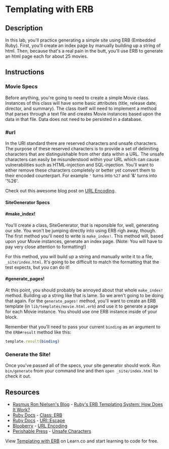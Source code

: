 # Templating with ERB

## Description

In this lab, you'll practice generating a simple site using ERB (Embedded Ruby). First, you'll create an index page by manually building up a string of html. Then, because that's a real pain in the butt, you'll use ERB to generate an html page each for about 25 movies.

## Instructions

### Movie Specs

Before anything, you're going to need to create a simple Movie class. Instances of this class will have some basic attributes (title, release date, director, and summary). The class itself will need to implement a method that parses through a text file and creates Movie instances based upon the data in that file. Data does not need to be persisted in a database.

### #url
In the URI standard there are reserved characters and unsafe characters. The purpose of these reserved characters is to provide a set of delimiting characters that are distinguishable from other data within a URL. The unsafe characters can easily be misunderstood within your URL which can cause vulnerabilities such as HTML-injection and SQL-injection. You'll want to either remove these characters completely or better yet convert them to their encoded counterpart. For example `'` turns into `%27` and '&' turns into '%26'.

Check out this awesome blog post on [URL Encoding](http://www.blooberry.com/indexdot/html/topics/urlencoding.htm). 

#### SiteGenerator Specs

#### #make_index!

You'll create a class, SiteGenerator, that is reponsible for, well, generating our site. You won't be jumping directly into using ERB righ away, though. The first method you'll need to write is `make_index!`. This method will, based upon your Movie instances, generate an index page. (Note: You will have to pay very close attention to formatting!)

For this method, you will build up a string and manually write it to a file, `_site/index.html`. It's going to be difficult to match the formatting that the test expects, but you can do it!

#### #generate_pages!

At this point, you should probably be annoyed about that whole `make_index!` method. Building up a string like that is lame. So we aren't going to be doing that again. For the `generate_pages!` method, you'll want to create an ERB template (in `lib/templates/movie.html.erb`) and use it to generate a page for each Movie instance. You should use one ERB instance inside of your block.

Remember that you'll need to pass your current `binding` as an argument to the `ERB#result` method like this:

```ruby
template.result(binding)
```

### Generate the Site!

Once you've passed all of the specs, your site generator should work. Run `bin/generate` from your command line and then `open _site/index.html` to check it out.

## Resources
* [Rasmus Ron Nielsen's Blog](http://www.rrn.dk/) - [Ruby's ERB Templating System: How Does It Work?](http://www.rrn.dk/rubys-erb-templating-system)
* [Ruby Docs](http://www.ruby-doc.org/) - [Class: ERB](http://www.ruby-doc.org/stdlib-2.1.1/libdoc/erb/rdoc/ERB.html)
* [Ruby Docs](http://www.ruby-doc.org/) - [URI::Escape](http://ruby-doc.org/stdlib-2.1.1/libdoc/uri/rdoc/URI/Escape.html)
* [Blooberry](http://www.blooberry.com/indexdot/html/index.html) - [URL Encoding](http://www.blooberry.com/indexdot/html/topics/urlencoding.htm)
* [Perishable Press](https://perishablepress.com/) - [Unsafe Characters](https://perishablepress.com/stop-using-unsafe-characters-in-urls/)
<p data-visibility='hidden'>View <a href='https://learn.co/lessons/erb-templating' title='Templating with ERB'>Templating with ERB</a> on Learn.co and start learning to code for free.</p>

